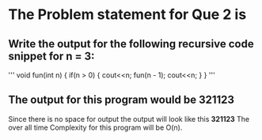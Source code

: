 # The Problem statement for Que 2 is

## Write the output for the following recursive code snippet for n = 3:
'''
void fun(int n)
{
if(n > 0)
{
cout<<n;
fun(n - 1);
cout<<n;
}
}
'''

## The output for this program would be 321123

Since there is no space for output the output will look like this **321123**
The over all time Complexity for this program will be O(n).
